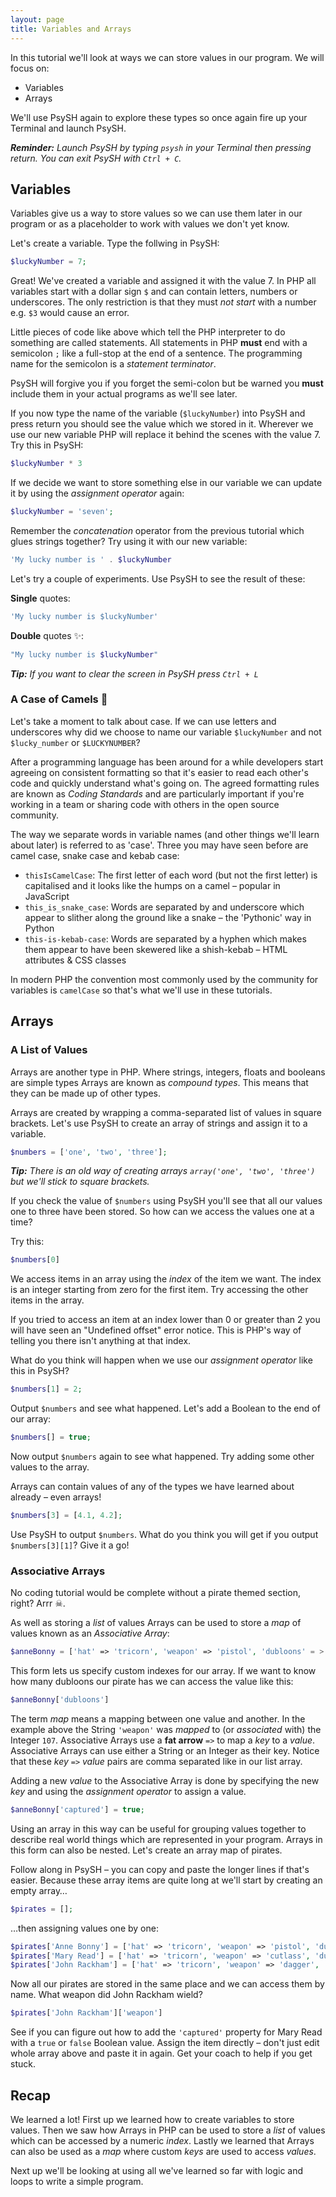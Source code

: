 ```yaml
---
layout: page
title: Variables and Arrays
---
```


In this tutorial we'll look at ways we can store values in our program. We will focus on:

- Variables
- Arrays

We'll use PsySH again to explore these types so once again fire up your
Terminal and launch PsySH.

_**Reminder:** Launch PsySH by typing `psysh` in your Terminal then pressing return. You can exit PsySH with `Ctrl + C`._

## Variables

Variables give us a way to store values so we can use them later in our program
or as a placeholder to work with values we don't yet know.

Let's create a variable. Type the follwing in PsySH:

```php
$luckyNumber = 7;
```

Great! We've created a variable and assigned it with the value 7. In PHP all variables
start with a dollar sign `$` and can contain letters, numbers or underscores.
The only restriction is that they must _not start_ with a number e.g. `$3` would
cause an error.

Little pieces of code like above which tell the PHP interpreter to do something are
called statements. All statements in PHP **must** end with a semicolon `;` like a full-stop
at the end of a sentence. The programming name for the semicolon is a _statement terminator_.

PsySH will forgive you if you forget the semi-colon but be warned you **must**
include them in your actual programs as we'll see later.

If you now type the name of the variable (`$luckyNumber`) into PsySH and press return you should see
the value which we stored in it. Wherever we use our new variable PHP will replace it
behind the scenes with the value 7. Try this in PsySH:

```php
$luckyNumber * 3
```

If we decide we want to store something else in our variable we can update it by
using the _assignment operator_ again:

```php
$luckyNumber = 'seven';
```

Remember the _concatenation_ operator from the previous tutorial which glues strings together?
Try using it with our new variable:

```php
'My lucky number is ' . $luckyNumber
```

Let's try a couple of experiments. Use PsySH to see the result of these:

**Single** quotes:

```php
'My lucky number is $luckyNumber'
```

**Double** quotes ✨:

```php
"My lucky number is $luckyNumber"
```

_**Tip:** If you want to clear the screen in PsySH press `Ctrl + L`_

### A Case of Camels 🐫

Let's take a moment to talk about case. If we can use letters and underscores why did we choose
to name our variable `$luckyNumber` and not `$lucky_number` or `$LUCKYNUMBER`?

After a programming language has been around for a while developers start agreeing on consistent formatting
so that it's easier to read each other's code and quickly understand what's going on. The agreed formatting rules
are known as _Coding Standards_ and are particularly important if you're working in a team or sharing
code with others in the open source community.

The way we separate words in variable names (and other things we'll learn about later) is referred
to as 'case'. Three you may have seen before are camel case, snake case and kebab case:

- `thisIsCamelCase`: The first letter of each word (but not the first letter) is capitalised and it looks like the humps on a camel &ndash; popular in JavaScript
- `this_is_snake_case`: Words are separated by and underscore which appear to slither along the ground like a snake &ndash; the 'Pythonic' way in Python
- `this-is-kebab-case`: Words are separated by a hyphen which makes them appear to have been skewered like a shish-kebab &ndash; HTML attributes & CSS classes

In modern PHP the convention most commonly used by the community for variables is `camelCase` so that's what we'll
use in these tutorials.

## Arrays

### A List of Values

Arrays are another type in PHP. Where strings, integers, floats and booleans
are simple types Arrays are known as _compound types_. This means that they
can be made up of other types.

Arrays are created by wrapping a comma-separated list of values in square
brackets. Let's use PsySH to create an array of strings and assign it to
a variable.

```php
$numbers = ['one', 'two', 'three'];
```

_**Tip:** There is an old way of creating arrays `array('one', 'two', 'three')` but we'll stick to square brackets._

If you check the value of `$numbers` using PsySH you'll see that all our values one to three
have been stored. So how can we access the values one at a time?

Try this:

```php
$numbers[0]
```

We access items in an array using the _index_ of the item we
want. The index is an integer starting from zero for the first item.
Try accessing the other items in the array.

If you tried to access an item at an index lower than 0 or greater than
2 you will have seen an "Undefined offset" error notice. This is PHP's
way of telling you there isn't anything at that index.

What do you think will happen when we use our _assignment operator_ like this in PsySH?

```php
$numbers[1] = 2;
```

Output `$numbers` and see what happened. Let's add a Boolean to the end of our array:

```php
$numbers[] = true;
```

Now output `$numbers` again to see what happened. Try adding some other
values to the array.

Arrays can contain values of any of the types we have learned about already
&ndash; even arrays!

```php
$numbers[3] = [4.1, 4.2];
```

Use PsySH to output `$numbers`. What do you think you will get if you output `$numbers[3][1]`? Give it a go!

### Associative Arrays

No coding tutorial would be complete without a pirate themed section, right?
Arrr ☠.

As well as storing a _list_ of values Arrays can be used to store a _map_ of
values known as an _Associative Array_:

```php
$anneBonny = ['hat' => 'tricorn', 'weapon' => 'pistol', 'dubloons' = > 107];
```

This form lets us specify custom indexes for our array. If we want to know
how many dubloons our pirate has we can access the value like this:

```php
$anneBonny['dubloons']
```

The term _map_ means a mapping between one value and another. In the example
above the String `'weapon'` was _mapped_ to (or _associated_ with) the Integer `107`.
Associative Arrays use a **fat arrow** `=>` to map a _key_ to a _value_. Associative
Arrays can use either a String or an Integer as their key. Notice that these _key_ `=>` _value_
pairs are comma separated like in our list array.

Adding a new _value_ to the Associative Array is done by specifying the new _key_
and using the _assignment operator_ to assign a value.

```php
$anneBonny['captured'] = true;
```

Using an array in this way can be useful for grouping values together to
describe real world things which are represented in your program. Arrays
in this form can also be nested. Let's create an array map of pirates.

Follow along in PsySH &ndash; you can copy and paste the longer lines
if that's easier. Because these array items are quite long at we'll start
by creating an empty array&hellip;

```php
$pirates = [];
```

&hellip;then assigning values one by one:

```php
$pirates['Anne Bonny'] = ['hat' => 'tricorn', 'weapon' => 'pistol', 'dubloons' => 107, 'captured' => true];
$pirates['Mary Read'] = ['hat' => 'tricorn', 'weapon' => 'cutlass', 'dubloons' => 83];
$pirates['John Rackham'] = ['hat' => 'tricorn', 'weapon' => 'dagger', 'dubloons' => 11, 'captured' => true];
```

Now all our pirates are stored in the same place and we can access them by name.
What weapon did John Rackham wield?

```php
$pirates['John Rackham']['weapon']
```

See if you can figure out how to add the `'captured'` property for Mary Read
with a `true` or `false` Boolean value. Assign the item directly &ndash; don't just edit whole array above and paste it in again. Get your coach to help if you get stuck.

## Recap

We learned a lot! First up we learned how to create variables to store
values. Then we saw how Arrays in PHP can be used to store a _list_ of
values which can be accessed by a numeric _index_. Lastly we learned
that Arrays can also be used as a _map_ where custom _keys_ are used
to access _values_.

Next up we'll be looking at using all we've learned so far with
logic and loops to write a simple program.
